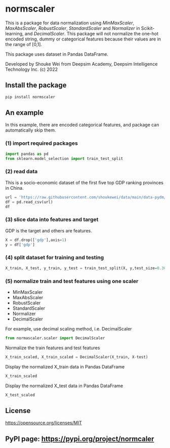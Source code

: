 # normscaler

This is a package for data normalization using *MinMaxScaler*, *MaxAbsScaler*, *RobustScaler*, *StandardScaler* and *Normalizer* in Scikit-learning, and *DecimalScaler*. This package will not normalize the one-hot encoded string, dummy or categorical features because their values are in the range of [0,1].

This package uses dataset in Pandas DataFrame. 

Developed by Shouke Wei from Deepsim Academy, Deepsim Intelligence Technology Inc. (c) 2022

## Install the package
```python
pip install normscaler
```

## An example
In this example, there are encoded categorical features, and package can automatically skip them.

### (1) import required packages
```python
import pandas as pd
from sklearn.model_selection import train_test_split
```

### (2) read data
This is a socio-economic dataset of the first five top GDP ranking provinces in China.
```python
url = 'https://raw.githubusercontent.com/shoukewei/data/main/data-pydm/gdp_china_encoded.csv'
df = pd.read_csv(url)
df
```
### (3) slice data into features and target
GDP is the target and others are features.
```python
X = df.drop(['gdp'],axis=1)
y = df['gdp']
```
### (4) split dataset for training and testing
```python
X_train, X_test, y_train, y_test = train_test_split(X, y,test_size=0.30, random_state=1)
```

### (5) normalize train and test features using one scaler
- MinMaxScaler
- MaxAbsScaler
- RobustScaler
- StandardScaler
- Normalizer
- DecimalScaler  

For example, use decimal scaling method, i.e. DecimalScaler
```python
from normascaler.scaler import DecimalScaler
```
Normalize the train features and test features
```python
X_train_scaled, X_train_scaled = DecimalScaler(X_train, X-test)
```
Display the normalized X_train data in Pandas DataFrame
```python
X_train_scaled
```
Display the normalized X_test data in Pandas DataFrame
```python
X_test_scaled
```
## License
https://opensource.org/licenses/MIT

## PyPI page: https://pypi.org/project/normcaler

